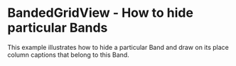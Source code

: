 # BandedGridView - How to hide particular Bands


<p>This example illustrates how to hide a particular Band and draw on its place column captions that belong to this Band.</p>

<br/>


